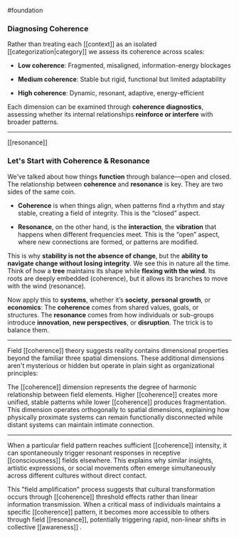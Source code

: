 #foundation 


### Diagnosing Coherence 

Rather than treating each [[context]] as an isolated [[categorization|category]] we assess its coherence across scales:

- **Low coherence**: Fragmented, misaligned, information-energy blockages
    
- **Medium coherence**: Stable but rigid, functional but limited adaptability
    
- **High coherence**: Dynamic, resonant, adaptive, energy-efficient
    

Each dimension can be examined through **coherence diagnostics**, assessing whether its internal relationships **reinforce or interfere** with broader patterns. 


---

[[resonance]]
### Let's Start with **Coherence & Resonance**

We’ve talked about how things **function** through balance—open and closed. The relationship between **coherence** and **resonance** is key. They are two sides of the same coin.

- **Coherence** is when things align, when patterns find a rhythm and stay stable, creating a field of integrity. This is the “closed” aspect.
    
- **Resonance**, on the other hand, is the **interaction**, the **vibration** that happens when different frequencies meet. This is the “open” aspect, where new connections are formed, or patterns are modified.
    

This is why **stability is not the absence of change**, but the **ability to navigate change without losing integrity**. We see this in nature all the time. Think of how a **tree** maintains its shape while **flexing with the wind**. Its roots are deeply embedded (coherence), but it allows its branches to move with the wind (resonance).

Now apply this to **systems**, whether it’s **society**, **personal growth**, or **economics**: The **coherence** comes from shared values, goals, or structures. The **resonance** comes from how individuals or sub-groups introduce **innovation**, **new perspectives**, or **disruption**. The trick is to balance them.

---

Field [[coherence]] theory suggests reality contains dimensional properties beyond the familiar three spatial dimensions. These additional dimensions aren't mysterious or hidden but operate in plain sight as organizational principles:

The [[coherence]] dimension represents the degree of harmonic relationship between field elements. Higher [[coherence]] creates more unified, stable patterns while lower [[coherence]] produces fragmentation. This dimension operates orthogonally to spatial dimensions, explaining how physically proximate systems can remain functionally disconnected while distant systems can maintain intimate connection.


---


When a particular field pattern reaches sufficient [[coherence]] intensity, it can spontaneously trigger resonant responses in receptive [[consciousness]]  fields elsewhere. This explains why similar insights, artistic expressions, or social movements often emerge simultaneously across different cultures without direct contact.

This "field amplification" process suggests that cultural transformation occurs through [[coherence]] threshold effects rather than linear information transmission. When a critical mass of individuals maintains a specific [[coherence]] pattern, it becomes more accessible to others through field [[resonance]], potentially triggering rapid, non-linear shifts in collective [[awareness]] .